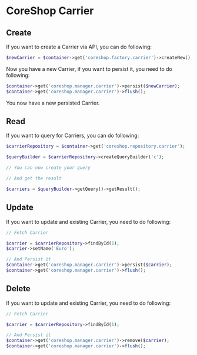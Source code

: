 # CoreShop Carrier

## Create
If you want to create a Carrier via API, you can do following:

```php
$newCarrier = $container->get('coreshop.factory.carrier')->createNew();
```

Now you have a new Carrier, if you want to persist it, you need to do following:

```php
$container->get('coreshop.manager.carrier')->persist($newCarrier);
$container->get('coreshop.manager.carrier')->flush();
```

You now have a new persisted Carrier.

## Read

If you want to query for Carriers, you can do following:

```php
$carrierRepository = $container->get('coreshop.repository.carrier');

$queryBuilder = $carrierRepository->createQueryBuilder('c');

// You can now create your query

// And get the result

$carriers = $queryBuilder->getQuery()->getResult();

```

## Update

If you want to update and existing Carrier, you need to do following:

```php
// Fetch Carrier

$carrier = $carrierRepository->findById(1);
$carrier->setName('Euro');

// And Persist it
$container->get('coreshop.manager.carrier')->persist($carrier);
$container->get('coreshop.manager.carrier')->flush();
```

## Delete
If you want to update and existing Carrier, you need to do following:

```php
// Fetch Carrier

$carrier = $carrierRepository->findById(1);

// And Persist it
$container->get('coreshop.manager.carrier')->remove($carrier);
$container->get('coreshop.manager.carrier')->flush();
```